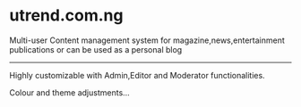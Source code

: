 # utrend.com.ng
Multi-user Content management system for magazine,news,entertainment publications or can be used as a personal blog
***********

Highly customizable with Admin,Editor and Moderator functionalities.

Colour and theme adjustments… 

